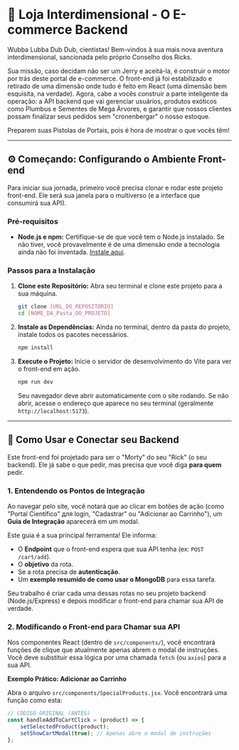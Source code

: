 # 🚀 Loja Interdimensional - O E-commerce Backend

Wubba Lubba Dub Dub, cientistas! Bem-vindos à sua mais nova aventura interdimensional, sancionada pelo próprio Conselho dos Ricks.

Sua missão, caso decidam não ser um Jerry e aceitá-la, é construir o motor por trás deste portal de e-commerce. O front-end já foi estabilizado e retirado de uma dimensão onde tudo é feito em React (uma dimensão bem esquisita, na verdade). Agora, cabe a vocês construir a parte inteligente da operação: a API backend que vai gerenciar usuários, produtos exóticos como Plumbus e Sementes de Mega Árvores, e garantir que nossos clientes possam finalizar seus pedidos sem "cronenbergar" o nosso estoque.

Preparem suas Pistolas de Portais, pois é hora de mostrar o que vocês têm!

---

## ⚙️ Começando: Configurando o Ambiente Front-end

Para iniciar sua jornada, primeiro você precisa clonar e rodar este projeto front-end. Ele será sua janela para o multiverso (e a interface que consumirá sua API).

### Pré-requisitos

* **Node.js e npm:** Certifique-se de que você tem o Node.js instalado. Se não tiver, você provavelmente é de uma dimensão onde a tecnologia ainda não foi inventada. [Instale aqui](https://nodejs.org/).

### Passos para a Instalação

1.  **Clone este Repositório:**
    Abra seu terminal e clone este projeto para a sua máquina.

    ```bash
    git clone [URL_DO_REPOSITORIO]
    cd [NOME_DA_Pasta_DO_PROJETO]
    ```

2.  **Instale as Dependências:**
    Ainda no terminal, dentro da pasta do projeto, instale todos os pacotes necessários.

    ```bash
    npm install
    ```

3.  **Execute o Projeto:**
    Inicie o servidor de desenvolvimento do Vite para ver o front-end em ação.

    ```bash
    npm run dev
    ```

    Seu navegador deve abrir automaticamente com o site rodando. Se não abrir, acesse o endereço que aparece no seu terminal (geralmente `http://localhost:5173`).

---

## 🔗 Como Usar e Conectar seu Backend

Este front-end foi projetado para ser o "Morty" do seu "Rick" (o seu backend). Ele já sabe o que pedir, mas precisa que você diga **para quem** pedir.

### 1. Entendendo os Pontos de Integração

Ao navegar pelo site, você notará que ao clicar em botões de ação (como "Portal Científico" для login, "Cadastrar" ou "Adicionar ao Carrinho"), um **Guia de Integração** aparecerá em um modal.

Este guia é a sua principal ferramenta! Ele informa:
* O **Endpoint** que o front-end espera que sua API tenha (ex: `POST /cart/add`).
* O **objetivo** da rota.
* Se a rota precisa de **autenticação**.
* Um **exemplo resumido de como usar o MongoDB** para essa tarefa.

Seu trabalho é criar cada uma dessas rotas no seu projeto backend (Node.js/Express) e depois modificar o front-end para chamar sua API de verdade.

### 2. Modificando o Front-end para Chamar sua API

Nos componentes React (dentro de `src/components/`), você encontrará funções de clique que atualmente apenas abrem o modal de instruções. Você deve substituir essa lógica por uma chamada `fetch` (ou `axios`) para a sua API.

**Exemplo Prático: Adicionar ao Carrinho**

Abra o arquivo `src/components/SpecialProducts.jsx`. Você encontrará uma função como esta:

```javascript
// CÓDIGO ORIGINAL (ANTES)
const handleAddToCartClick = (product) => {
    setSelectedProduct(product);
    setShowCartModal(true); // Apenas abre o modal de instruções
};